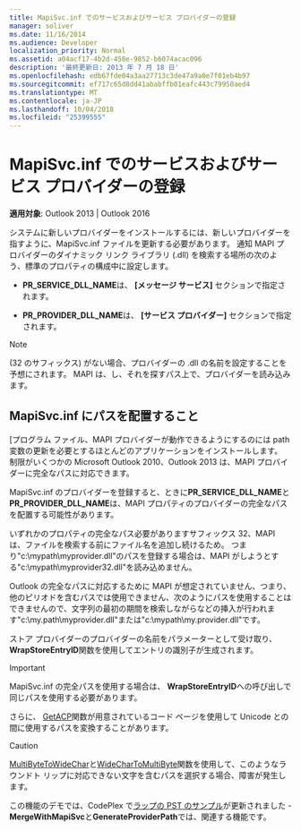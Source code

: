 ```yaml
---
title: MapiSvc.inf でのサービスおよびサービス プロバイダーの登録
manager: soliver
ms.date: 11/16/2014
ms.audience: Developer
localization_priority: Normal
ms.assetid: a04acf17-4b2d-458e-9852-b6074acac096
description: '最終更新日: 2013 年 7 月 18 日'
ms.openlocfilehash: edb67fde04a3aa27713c3de47a9a0e7f01eb4b97
ms.sourcegitcommit: ef717c65d8dd41ababffb01eafc443c79950aed4
ms.translationtype: MT
ms.contentlocale: ja-JP
ms.lasthandoff: 10/04/2018
ms.locfileid: "25399555"
---
```

# <a name="registering-services-and-service-providers-in-mapisvcinf"></a>MapiSvc.inf でのサービスおよびサービス プロバイダーの登録

 
  
**適用対象**: Outlook 2013 | Outlook 2016 
  
システムに新しいプロバイダーをインストールするには、新しいプロバイダーを指すように、MapiSvc.inf ファイルを更新する必要があります。 通知 MAPI プロバイダーのダイナミック リンク ライブラリ (.dll) を検索する場所の次のよう、標準のプロパティの構成中に設定します。
  
- **PR_SERVICE_DLL_NAME**は、 **[メッセージ サービス]** セクションで指定されます。 
    
- **PR_PROVIDER_DLL_NAME**は、 **[サービス プロバイダー]** セクションで指定されます。 
    
> [!NOTE]
> (32 のサフィックス) がない場合、プロバイダーの .dll の名前を設定することを予想にされます。 MAPI は、し、それを探すパス上で、プロバイダーを読み込みます。 
  
## <a name="putting-a-path-in-mapisvcinf"></a>MapiSvc.inf にパスを配置すること

[プログラム ファイル、MAPI プロバイダーが動作できるようにするのには path 変数の更新を必要とするほとんどのアプリケーションをインストールします。 制限がいくつかの Microsoft Outlook 2010、Outlook 2013 は、MAPI プロバイダーに完全なパスに対応できます。
  
MapiSvc.inf のプロバイダーを登録すると、ときに**PR_SERVICE_DLL_NAME**と**PR_PROVIDER_DLL_NAME**は、MAPI プロパティのプロバイダーの完全なパスを配置する可能性があります。
  
いずれかのプロパティの完全なパス必要がありますサフィックス 32、MAPI は、ファイルを検索する前にファイル名を追加し続けるため。 つまり"c:\mypath\myprovider.dll"のパスを登録する場合は、MAPI がしようとする"c:\mypath\myprovider32.dll"を読み込めません。
  
Outlook の完全なパスに対応するために MAPI が想定されていません、つまり、他のピリオドを含むパスでは使用できません、次のようにパスを使用することはできませんので、文字列の最初の期間を検索しながらなどの挿入が行われます"c:\my.path\myprovider.dll"または"c:\mypath\my.provider.dll"です。
  
ストア プロバイダーのプロバイダーの名前をパラメーターとして受け取り、 **WrapStoreEntryID**関数を使用してエントリの識別子が生成されます。 
  
> [!IMPORTANT]
> MapiSvc.inf の完全パスを使用する場合は、 **WrapStoreEntryID**への呼び出しで同じパスを使用する必要があります。 
  
さらに、 [GetACP](https://msdn.microsoft.com/library/windows/desktop/dd318070%28v=vs.85%29.aspx/)関数が用意されているコード ページを使用して Unicode との間に使用するパスを変換することがあります。 
  
> [!CAUTION]
> [MultiByteToWideChar](https://msdn.microsoft.com/library/windows/desktop/dd319072%28v=vs.85%29.aspx/)と[WideCharToMultiByte](https://msdn.microsoft.com/library/windows/desktop/dd374130%28v=vs.85%29.aspx/)関数を使用して、このようなラウンドト リップに対応できない文字を含むパスを選択する場合、障害が発生します。 
  
この機能のデモでは、CodePlex で[ラップの PST のサンプル](https://ol2010mapisamples.codeplex.com/)が更新されました - **MergeWithMapiSvc**と**GenerateProviderPath**では、関連する機能です。
  

